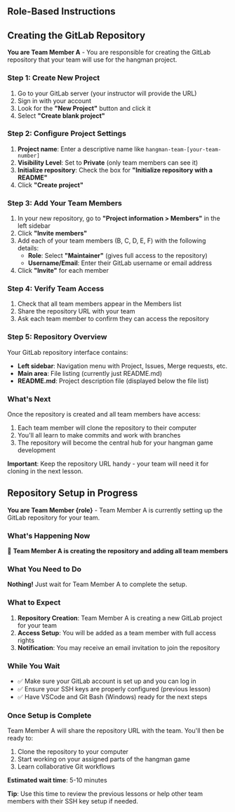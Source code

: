 ## Role-Based Instructions

<!-- ROLE: A -->
## Creating the GitLab Repository

**You are Team Member A** - You are responsible for creating the GitLab repository that your team will use for the hangman project.

### Step 1: Create New Project

1. Go to your GitLab server (your instructor will provide the URL)
2. Sign in with your account
3. Look for the **"New Project"** button and click it
4. Select **"Create blank project"**

### Step 2: Configure Project Settings

1. **Project name**: Enter a descriptive name like `hangman-team-[your-team-number]`
2. **Visibility Level**: Set to **Private** (only team members can see it)
3. **Initialize repository**: Check the box for **"Initialize repository with a README"**
4. Click **"Create project"**

### Step 3: Add Your Team Members

1. In your new repository, go to **"Project information > Members"** in the left sidebar
2. Click **"Invite members"**
3. Add each of your team members (B, C, D, E, F) with the following details:
   - **Role**: Select **"Maintainer"** (gives full access to the repository)
   - **Username/Email**: Enter their GitLab username or email address
4. Click **"Invite"** for each member

### Step 4: Verify Team Access

1. Check that all team members appear in the Members list
2. Share the repository URL with your team
3. Ask each team member to confirm they can access the repository

### Step 5: Repository Overview

Your GitLab repository interface contains:

- **Left sidebar**: Navigation menu with Project, Issues, Merge requests, etc.
- **Main area**: File listing (currently just README.md)
- **README.md**: Project description file (displayed below the file list)

### What's Next

Once the repository is created and all team members have access:
1. Each team member will clone the repository to their computer
2. You'll all learn to make commits and work with branches
3. The repository will become the central hub for your hangman game development

**Important**: Keep the repository URL handy - your team will need it for cloning in the next lesson.

<!-- /ROLE: A -->

<!-- ROLE: B,C,D,E,F -->
## Repository Setup in Progress

**You are Team Member {role}** - Team Member A is currently setting up the GitLab repository for your team.

### What's Happening Now

🔄 **Team Member A is creating the repository and adding all team members**

### What You Need to Do

**Nothing!** Just wait for Team Member A to complete the setup.

### What to Expect

1. **Repository Creation**: Team Member A is creating a new GitLab project for your team
2. **Access Setup**: You will be added as a team member with full access rights
3. **Notification**: You may receive an email invitation to join the repository

### While You Wait

- ✅ Make sure your GitLab account is set up and you can log in
- ✅ Ensure your SSH keys are properly configured (previous lesson)
- ✅ Have VSCode and Git Bash (Windows) ready for the next steps

### Once Setup is Complete

Team Member A will share the repository URL with the team. You'll then be ready to:
1. Clone the repository to your computer
2. Start working on your assigned parts of the hangman game
3. Learn collaborative Git workflows

**Estimated wait time**: 5-10 minutes

**Tip**: Use this time to review the previous lessons or help other team members with their SSH key setup if needed.

<!-- /ROLE: B,C,D,E,F -->